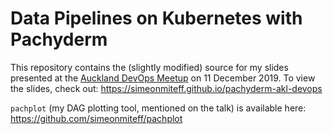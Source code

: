 # Data Pipelines on Kubernetes with Pachyderm

This repository contains the (slightly modified) source for my slides presented at the [Auckland DevOps Meetup](https://www.meetup.com/DevOps-Auckland/events/266457463/) on 11 December 2019. To view the slides, check out: https://simeonmiteff.github.io/pachyderm-akl-devops

`pachplot` (my DAG plotting tool, mentioned on the talk) is available here: https://github.com/simeonmiteff/pachplot
